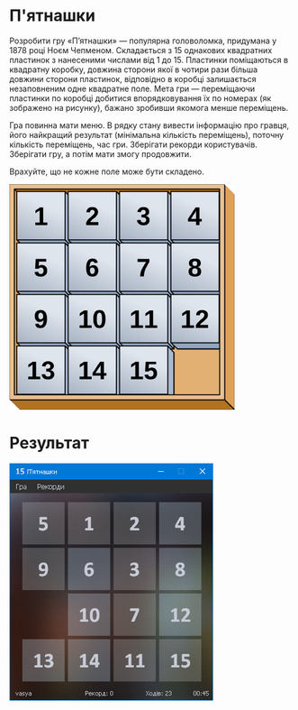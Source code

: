 # П'ятнашки

Розробити гру «П’ятнашки» — популярна головоломка, придумана у 1878 році Ноєм Чепменом. Складається з 15 однакових квадратних пластинок з нанесеними числами від 1 до 15. Пластинки поміщаються в квадратну коробку, довжина сторони якої в чотири рази більша довжини сторони пластинок, відповідно в коробці залишається незаповненим одне квадратне поле. Мета гри — переміщаючи пластинки по коробці добитися впорядковування їх по номерах (як зображено на рисунку), бажано зробивши якомога менше переміщень.

Гра повинна мати меню. В рядку стану вивести інформацію про гравця, його найкращий результат (мінімальна кількість переміщень), поточну кількість переміщень, час гри. Зберігати рекорди користувачів. Зберігати гру, а потім мати змогу продовжити.

Врахуйте, що не кожне поле може бути складено.

![ScreenShot](ScreenShot01.png)

# Результат

![ScreenShot](ScreenShot02.png)
